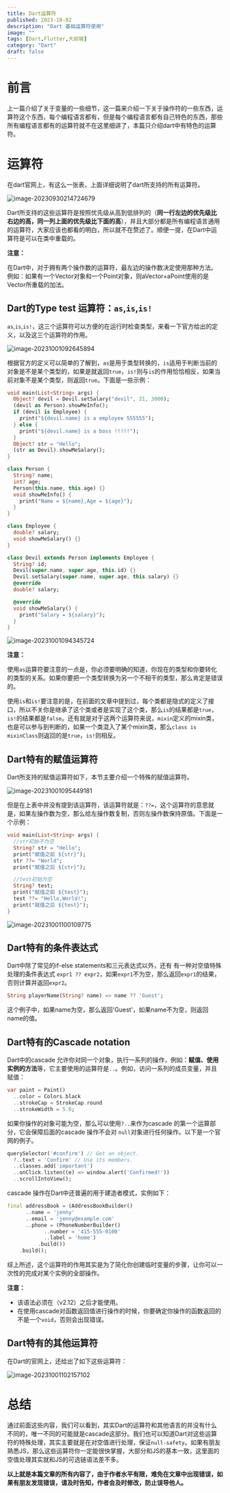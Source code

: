 ```yaml
---
title: Dart运算符
published: 2023-10-02
description: "Dart 基础运算符使用"
image: ""
tags: [Dart,Flutter,大前端]
category: "Dart"
draft: false
---
```

# 前言

上一篇介绍了关于变量的一些细节，这一篇来介绍一下关于操作符的一些东西，运算符这个东西，每个编程语言都有，但是每个编程语言都有自己特色的东西，那些所有编程语言都有的运算符就不在这里细讲了，本篇只介绍dart中有特色的运算符。

# 运算符

在dart官网上，有这么一张表，上面详细说明了dart所支持的所有运算符。

![image-20230930214724679](/Dart%E8%BF%90%E7%AE%97%E7%AC%A6.assets/1ca9946fe3fba0a91e4ec60151c2e2d5.png)

Dart所支持的这些运算符是按照优先级从高到低排列的（**同一行左边的优先级比右边的高，同一列上面的优先级比下面的高**），并且大部分都是所有编程语言通用的运算符，大家应该也都看的明白，所以就不在赘述了。顺便一提，在Dart中运算符是可以在类中重载的。

**注意：**

在Dart中，对于拥有两个操作数的运算符，最左边的操作数决定使用那种方法。例如：如果有一个Vector对象和一个Point对象，则aVector+aPoint使用的是Vector所重载的加法。

## Dart的Type test 运算符：`as`,`is`,`is!`

`as`,`is`,`is!`，这三个运算符可以方便的在运行时检查类型，来看一下官方给出的定义，以及这三个运算符的作用。

![image-20231001092645894](/Dart%E8%BF%90%E7%AE%97%E7%AC%A6.assets/285e947935679ce53c4216c438f8ffd7.png)

 根据官方的定义可以简单的了解到，`as`是用于类型转换的，`is`适用于判断当前的对象是不是某个类型的，如果是就返回`true`，`is!`则与`is`的作用恰恰相反，如果当前对象不是某个类型，则返回`true`。下面是一些示例：

```dart
void main(List<String> args) {
  Object? devil = Devil.setSalary("devil", 21, 3000);
  (devil as Person).showMeInfo();
  if (devil is Employee) {
    print("${devil.name} is a employee 555555");
  } else {
    print("${devil.name} is a boss !!!!!");
  }
  Object? str = "Hello";
  (str as Devil).showMeSalary();
}

class Person {
  String? name;
  int? age;
  Person(this.name, this.age) {}
  void showMeInfo() {
    print("Name = ${name},Age = ${age}");
  }
}

class Employee {
  double? salary;
  void showMeSalary() {}
}

class Devil extends Person implements Employee {
  String? id;
  Devil(super.name, super.age, this.id) {}
  Devil.setSalary(super.name, super.age, this.salary) {}
  @override
  double? salary;

  @override
  void showMeSalary() {
    print("Salary = ${salary}");
  }
}
```

![image-20231001094345724](/Dart%E8%BF%90%E7%AE%97%E7%AC%A6.assets/197a2654c464cce1b6263ed418c45933.png)

**注意：**

使用`as`运算符要注意的一点是，你必须要明确的知道，你现在的类型和你要转化的类型的关系。如果你要把一个类型转换为另一个不相干的类型，那么肯定是错误的。

使用`is`和`is!`要注意的是，在前面的文章中提到过，每个类都是隐式的定义了接口，所以不关你是继承了这个类或者是实现了这个类，那么`is`的结果都是`true`，`is!`的结果都是`false`。还有就是对于这两个运算符来说，`mixin`定义的mixin类，也是可以参与到判断的，如果一个类混入了某个mixin类，那么`class is mixinClass`则返回的是`true`，`is!`则相反。

## Dart特有的赋值运算符

Dart所支持的赋值运算符如下，本节主要介绍一个特殊的赋值运算符。

![image-20231001095449181](/Dart%E8%BF%90%E7%AE%97%E7%AC%A6.assets/eda3a4750ac8ff8f82e3bfb5c8ea4c87.png)

但是在上表中并没有提到该运算符，该运算符就是：`??=`，这个运算符的意思就是，如果左操作数为空，那么给左操作数复制，否则左操作数保持原值。下面是一个示例：

```dart
void main(List<String> args) {
  //str初始不为空
  String? str = "Hello";
  print("赋值之前 ${str}");
  str ??= "World";
  print("赋值之后 ${str}");

  //test初始为空
  String? test;
  print("赋值之前 ${test}");
  test ??= "Hello,World!";
  print("赋值之后 ${test}");
}

```

![image-20231001100109775](/Dart%E8%BF%90%E7%AE%97%E7%AC%A6.assets/47992dc4069d5d27e20e32f039ecfda3.png)

## Dart特有的条件表达式

Dart中除了常见的if-else statements和三元表达式以外，还有 有一种对空值特殊处理的条件表达式 `expr1 ?? expr2`，如果`expr1`不为空，那么返回`expr1`的结果，否则计算并返回`expr2`。

```dart
String playerName(String? name) => name ?? 'Guest';
```

这个例子中，如果name为空，那么返回'Guest'，如果name不为空，则返回name的值。

## Dart特有的Cascade notation

Dart中的cascade 允许你对同一个对象，执行一系列的操作，例如：**赋值、使用实例的方法**等，它主要使用的运算符是`..`。例如，访问一系列的成员变量，并且赋值：

```dart
var paint = Paint()
  ..color = Colors.black
  ..strokeCap = StrokeCap.round
  ..strokeWidth = 5.0;
```

如果你操作的对象可能为空，那么可以使用`?..`来作为cascade 的第一个运算部分，它会保障后面的cascade 操作不会对 `null`对象进行任何操作。以下是一个官网的例子。

```dart
querySelector('#confirm') // Get an object.
  ?..text = 'Confirm' // Use its members.
  ..classes.add('important')
  ..onClick.listen((e) => window.alert('Confirmed!'))
  ..scrollIntoView();
```

cascade 操作在Dart中还普遍的用于建造者模式，实例如下：

```dart
final addressBook = (AddressBookBuilder()
      ..name = 'jenny'
      ..email = 'jenny@example.com'
      ..phone = (PhoneNumberBuilder()
            ..number = '415-555-0100'
            ..label = 'home')
          .build())
    .build();
```

综上所述，这个运算符的作用其实是为了简化你创建临时变量的步骤，让你可以一次性的完成对某个实例的全部操作。

**注意：**

+ 该语法必须在（v2.12）之后才能使用。
+ 在使用cascade对函数返回值进行操作的时候，你要确定你操作的函数返回的不是一个`void`，否则会出现错误。

## Dart特有的其他运算符

在Dart的官网上，还给出了如下这些运算符：

![image-20231001102157102](/Dart%E8%BF%90%E7%AE%97%E7%AC%A6.assets/0c5336305cc12e55cbadec18afe59480.png)

# 总结

通过前面这些内容，我们可以看到，其实Dart的运算符和其他语言的并没有什么不同的，唯一不同的可能就是cascade这部分。我们也可以知道Dart对这些运算符的特殊处理，其实主要就是在对空值进行处理，保证`null-safety`。如果有朋友熟悉JS，那么这些运算符你一定能很快掌握，大部分和JS的基本一致，这里面的空值处理其实就和JS的可选链语法差不多。

**以上就是本篇文章的所有内容了，由于作者水平有限，难免在文章中出现错误，如果有朋友发现错误，请及时告知，作者会及时修改，防止误导他人。**